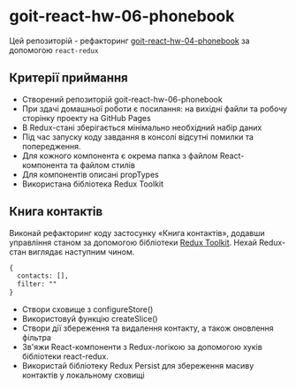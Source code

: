 # goit-react-hw-06-phonebook

Цей репозиторій - рефакторинг [goit-react-hw-04-phonebook](https://github.com/Slavyasanek/goit-react-hw-04-phonebook) за допомогою `react-redux`

## Критерії приймання

- Створений репозиторій goit-react-hw-06-phonebook
- При здачі домашньої роботи є посилання: на вихідні файли та робочу сторінку проекту на GitHub Pages
- В Redux-стані зберігається мінімально необхідний набір даних
- Під час запуску коду завдання в консолі відсутні помилки та попередження.
- Для кожного компонента є окрема папка з файлом React-компонента та файлом стилів
- Для компонентів описані propTypes
- Використана бібліотека Redux Toolkit

## Книга контактів

Виконай рефакторинг коду застосунку «Книга контактів», додавши управління станом за допомогою бібліотеки [Redux Toolkit](https://redux-toolkit.js.org/). Нехай Redux-стан виглядає наступним чином.

```html 
{
  contacts: [],
  filter: ""
}
```

- Створи сховище з configureStore()
- Використовуй функцію createSlice()
- Створи дії збереження та видалення контакту, а також оновлення фільтра
- Зв'яжи React-компоненти з Redux-логікою за допомогою хуків бібліотеки react-redux.
- Використай бібліотеку Redux Persist для збереження масиву контактів у локальному сховищі